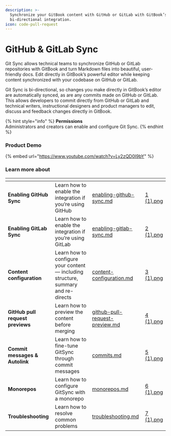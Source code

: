 ```yaml
---
description: >-
  Synchronize your GitBook content with GitHub or GitLab with GitBook’s
  bi-directional integration.
icon: code-pull-request
---
```


# GitHub & GitLab Sync

Git Sync allows technical teams to synchronize GitHub or GitLab repositories with GitBook and turn Markdown files into beautiful, user-friendly docs. Edit directly in GitBook’s powerful editor while keeping content synchronized with your codebase on GitHub or GitLab.

Git Sync is bi-directional, so changes you make directly in GitBook’s editor are automatically synced, as are any commits made on GitHub or GitLab. This allows developers to commit directly from GitHub or GitLab and technical writers, instructional designers and product managers to edit, discuss and feedback changes directly in GitBook.

{% hint style="info" %}
**Permissions**\
Administrators and creators can enable and configure Git Sync.
{% endhint %}

### Product Demo

{% embed url="https://www.youtube.com/watch?v=Ly2zQD0I9bY" %}

### Learn more about

<table data-view="cards"><thead><tr><th></th><th></th><th data-hidden data-card-target data-type="content-ref"></th><th data-hidden data-card-cover data-type="files"></th></tr></thead><tbody><tr><td><strong>Enabling GitHub Sync</strong></td><td>Learn how to enable the integration if you’re using GitHub</td><td><a href="enabling-github-sync.md">enabling-github-sync.md</a></td><td><a href="../../../.gitbook/assets/1 (1).png">1 (1).png</a></td></tr><tr><td><strong>Enabling GitLab Sync</strong></td><td>Learn how to enable the integration if you’re using GitLab</td><td><a href="enabling-gitlab-sync.md">enabling-gitlab-sync.md</a></td><td><a href="../../../.gitbook/assets/2 (1).png">2 (1).png</a></td></tr><tr><td><strong>Content configuration</strong></td><td>Learn how to configure your content — including structure, summary and re-directs</td><td><a href="content-configuration.md">content-configuration.md</a></td><td><a href="../../../.gitbook/assets/3 (1).png">3 (1).png</a></td></tr><tr><td><strong>GitHub pull request previews</strong></td><td>Learn how to preview the content before merging</td><td><a href="github-pull-request-preview.md">github-pull-request-preview.md</a></td><td><a href="../../../.gitbook/assets/4 (1).png">4 (1).png</a></td></tr><tr><td><strong>Commit messages &#x26; Autolink</strong></td><td>Learn how to fine-tune GitSync through commit messages</td><td><a href="commits.md">commits.md</a></td><td><a href="../../../.gitbook/assets/5 (1).png">5 (1).png</a></td></tr><tr><td><strong>Monorepos</strong></td><td>Learn how to configure GitSync with a monorepo</td><td><a href="monorepos.md">monorepos.md</a></td><td><a href="../../../.gitbook/assets/6 (1).png">6 (1).png</a></td></tr><tr><td><strong>Troubleshooting</strong></td><td>Learn how to resolve common problems</td><td><a href="troubleshooting.md">troubleshooting.md</a></td><td><a href="../../../.gitbook/assets/7 (1).png">7 (1).png</a></td></tr></tbody></table>
